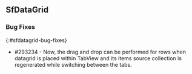 ## SfDataGrid

### Bug Fixes
{:#sfdatagrid-bug-fixes}

* \#293234 - Now, the drag and drop can be performed for rows when datagrid is placed within TabView and its items source collection is regenerated while switching between the tabs.